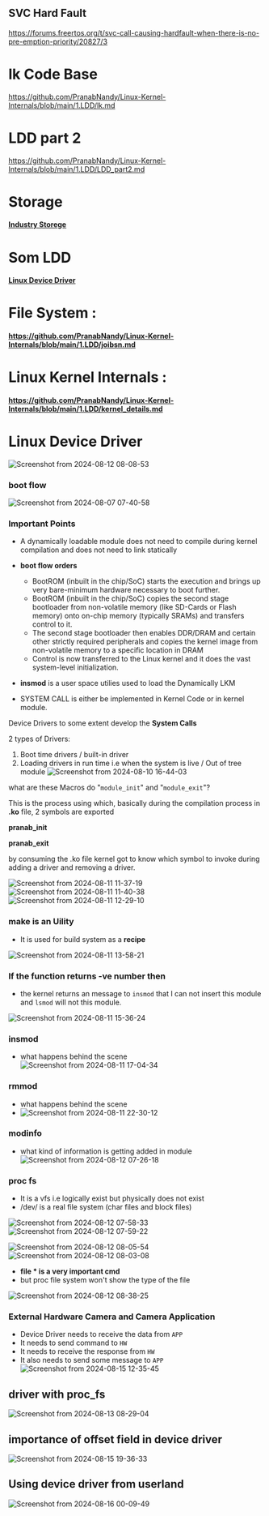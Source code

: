 ## SVC Hard Fault
https://forums.freertos.org/t/svc-call-causing-hardfault-when-there-is-no-pre-emption-priority/20827/3
# lk Code Base
https://github.com/PranabNandy/Linux-Kernel-Internals/blob/main/1.LDD/lk.md

# LDD part 2
https://github.com/PranabNandy/Linux-Kernel-Internals/blob/main/1.LDD/LDD_part2.md

# Storage 
#### [ Industry Storege ](https://github.com/PranabNandy/Linux-Kernel-Internals/blob/main/1.LDD/Storage.md)
# Som LDD
#### [Linux Device Driver](https://github.com/PranabNandy/Linux-Kernel-Internals/blob/main/1.LDD/sam.md)
# File System : 
#### https://github.com/PranabNandy/Linux-Kernel-Internals/blob/main/1.LDD/joibsn.md
# Linux Kernel Internals :
#### https://github.com/PranabNandy/Linux-Kernel-Internals/blob/main/1.LDD/kernel_details.md

# Linux Device Driver

![Screenshot from 2024-08-12 08-08-53](https://github.com/user-attachments/assets/ed37ec5f-aef7-4ac5-a40a-0691f443488d)

### boot flow

![Screenshot from 2024-08-07 07-40-58](https://github.com/user-attachments/assets/f02f72c6-7078-4cc6-847c-69f951f58530)

### Important Points
- A dynamically loadable module does not need to compile during kernel compilation and does not need to link statically
- **boot flow orders**
    - BootROM (inbuilt in the chip/SoC) starts the execution and brings up very bare-minimum hardware necessary to boot further.
    - BootROM (inbuilt in the chip/SoC) copies the second stage bootloader from non-volatile memory (like SD-Cards or Flash memory) onto on-chip memory (typically SRAMs) and transfers control to it.
    - The second stage bootloader then enables DDR/DRAM and certain other strictly required peripherals and copies the kernel image from non-volatile memory to a specific location in DRAM
    - Control is now transferred to the Linux kernel and it does the vast system-level initialization.
 
- **insmod** is a user space utilies used to load the Dynamically LKM
- SYSTEM CALL is either be implemented in Kernel Code or in kernel module.
  




Device Drivers to some extent develop the **System Calls**

2 types of Drivers:
1. Boot time drivers / built-in driver
2. Loading drivers in run time i.e when the system is live / Out of tree module
![Screenshot from 2024-08-10 16-44-03](https://github.com/user-attachments/assets/021a53dc-7edb-4781-a299-65e501f84ec9)


what are these Macros do "`module_init`" and "`module_exit`"?

This is the process using which, basically during the compilation process
in **.ko** file, 2 symbols are exported 

**pranab_init**

**pranab_exit**

by consuming the .ko file kernel got to know which symbol to invoke during adding a driver and removing a driver.

![Screenshot from 2024-08-11 11-37-19](https://github.com/user-attachments/assets/2316849e-0301-4c58-9690-b48ed2bde567)
![Screenshot from 2024-08-11 11-40-38](https://github.com/user-attachments/assets/2f4daf8a-a378-4e0d-92af-aefd48855175)
![Screenshot from 2024-08-11 12-29-10](https://github.com/user-attachments/assets/86f562e0-7c55-4c4d-957c-52f020e33f35)



### make is an Uility
- It is used for build system as a **recipe**

![Screenshot from 2024-08-11 13-58-21](https://github.com/user-attachments/assets/f3bf448c-e6f7-468b-8c9d-26f03f4d7660)

### If the function returns **-ve number** then
- the kernel returns an message to `insmod` that I can not insert this module and `lsmod` will not this module.

![Screenshot from 2024-08-11 15-36-24](https://github.com/user-attachments/assets/cb8dd508-f3a2-4850-9697-7b42f5c40fc6)

### insmod
- what happens behind the scene
![Screenshot from 2024-08-11 17-04-34](https://github.com/user-attachments/assets/973e6922-60c7-48ee-9b63-7920fe04de45)

### rmmod
- what happens behind the scene
- ![Screenshot from 2024-08-11 22-30-12](https://github.com/user-attachments/assets/e6093d52-13b0-417f-9265-0c39c682d32b)

### modinfo
- what kind of information is getting added in module
![Screenshot from 2024-08-12 07-26-18](https://github.com/user-attachments/assets/6d57616d-d08d-467b-829f-2073b0a859de)

### proc fs
- It is a vfs i.e logically exist but physically does not exist
- /dev/ is a real file system (char files and block files)

![Screenshot from 2024-08-12 07-58-33](https://github.com/user-attachments/assets/06aefbd8-36ac-4017-983d-0d35dc9eb5da)
![Screenshot from 2024-08-12 07-59-22](https://github.com/user-attachments/assets/a1cc97ad-db71-4579-a106-f84d05994966)

![Screenshot from 2024-08-12 08-05-54](https://github.com/user-attachments/assets/cb351bd8-778b-4ad2-a085-2ae7532d7647)
![Screenshot from 2024-08-12 08-03-08](https://github.com/user-attachments/assets/ab00970a-06c9-4390-8703-b6556b528828)

- **file * is a very important cmd**
- but proc file system won't show the type of the file

![Screenshot from 2024-08-12 08-38-25](https://github.com/user-attachments/assets/76167379-8164-43d0-88cf-594f4e32970b)

### External Hardware Camera and Camera Application
- Device Driver needs to receive the data from `APP`
- It needs to send command to `HW`
- It needs to receive the response from `HW`
- It also needs to send some message to `APP`
![Screenshot from 2024-08-15 12-35-45](https://github.com/user-attachments/assets/e6f5b367-db17-4d10-a53b-fe46a6b1f423)



## driver with proc_fs
![Screenshot from 2024-08-13 08-29-04](https://github.com/user-attachments/assets/25d2e760-0a2c-40a6-b9db-c706024f09c3)

## importance of offset field in device driver
![Screenshot from 2024-08-15 19-36-33](https://github.com/user-attachments/assets/a8514926-81d8-466c-8a1f-1381d902aea0)

## Using device driver from userland
![Screenshot from 2024-08-16 00-09-49](https://github.com/user-attachments/assets/88b5d04e-2086-4b18-85fe-9cae40e6a096)



